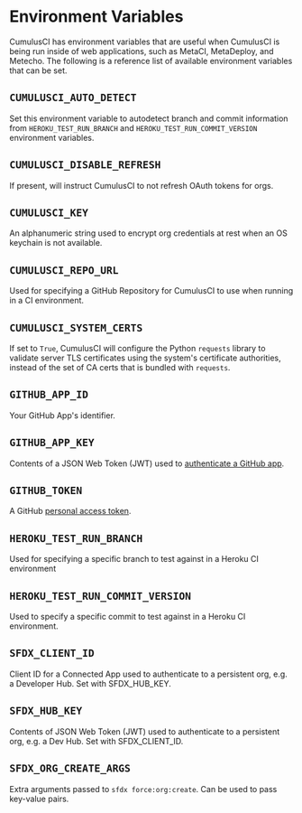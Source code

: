 # Environment Variables

CumulusCI has environment variables that are useful when CumulusCI is
being run inside of web applications, such as MetaCI, MetaDeploy, and
Metecho. The following is a reference list of available environment
variables that can be set.

## `CUMULUSCI_AUTO_DETECT`

Set this environment variable to autodetect branch and commit
information from `HEROKU_TEST_RUN_BRANCH` and
`HEROKU_TEST_RUN_COMMIT_VERSION` environment variables.

## `CUMULUSCI_DISABLE_REFRESH`

If present, will instruct CumulusCI to not refresh OAuth tokens for
orgs.

## `CUMULUSCI_KEY`

An alphanumeric string used to encrypt org credentials at rest when an
OS keychain is not available.

## `CUMULUSCI_REPO_URL`

Used for specifying a GitHub Repository for CumulusCI to use when
running in a CI environment.

## `CUMULUSCI_SYSTEM_CERTS`

If set to `True`, CumulusCI will configure the Python `requests` library
to validate server TLS certificates using the system's certificate
authorities, instead of the set of CA certs that is bundled with
`requests`.

## `GITHUB_APP_ID`

Your GitHub App's identifier.

## `GITHUB_APP_KEY`

Contents of a JSON Web Token (JWT) used to [authenticate a GitHub
app](https://developer.github.com/apps/building-github-apps/authenticating-with-github-apps/##authenticating-as-a-github-app).

## `GITHUB_TOKEN`

A GitHub [personal access
token](https://help.github.com/en/github/authenticating-to-github/creating-a-personal-access-token-for-the-command-line).

## `HEROKU_TEST_RUN_BRANCH`

Used for specifying a specific branch to test against in a Heroku CI
environment

## `HEROKU_TEST_RUN_COMMIT_VERSION`

Used to specify a specific commit to test against in a Heroku CI
environment.

## `SFDX_CLIENT_ID`

Client ID for a Connected App used to authenticate to a persistent org,
e.g. a Developer Hub. Set with SFDX_HUB_KEY.

## `SFDX_HUB_KEY`

Contents of JSON Web Token (JWT) used to authenticate to a persistent
org, e.g. a Dev Hub. Set with SFDX_CLIENT_ID.

## `SFDX_ORG_CREATE_ARGS`

Extra arguments passed to `sfdx force:org:create`. Can be used to pass
key-value pairs.
